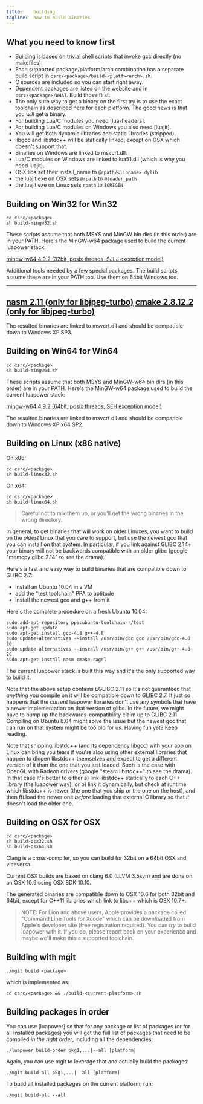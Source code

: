 ```yaml
---
title:    building
tagline:  how to build binaries
---
```


## What you need to know first

 * Building is based on trivial shell scripts that invoke gcc directly
 (no makefiles).
 * Each supported package/platform/arch combination has a separate build
 script in `csrc/<package>/build-<platf><arch>.sh`.
 * C sources are included so you can start right away.
 * Dependent packages are listed on the website and in `csrc/<package>/WHAT`.
 Build those first.
 * The only sure way to get a binary on the first try is to use the exact
 toolchain as described here for each platform.
 The good news is that you _will_ get a binary.
 * For building Lua/C modules you need [lua-headers].
 * For building Lua/C modules on Windows you also need [luajit].
 * You will get both dynamic libraries and static libraries (stripped).
 * libgcc and libstdc++ will be statically linked, except on OSX which 
 doesn't support that.
 * Binaries on Windows are linked to msvcrt.dll.
 * Lua/C modules on Windows are linked to lua51.dll (which is why you need luajit).
 * OSX libs set their install_name to `@rpath/<libname>.dylib`
 * the luajit exe on OSX sets `@rpath` to `@loader_path`
 * the luajit exe on Linux sets `rpath` to `$ORIGIN`


## Building on Win32 for Win32

	cd csrc/<package>
	sh build-mingw32.sh

These scripts assume that both MSYS and MinGW bin dirs (in this order)
are in your PATH. Here's the MinGW-w64 package used to build
the current luapower stack:

[mingw-w64 4.9.2 (32bit, posix threads, SJLJ exception model)](http://sourceforge.net/projects/mingw-w64/files/Toolchains%20targetting%20Win32/Personal%20Builds/mingw-builds/4.9.2/threads-posix/sjlj/i686-4.9.2-release-posix-sjlj-rt_v4-rev2.7z)

Additional tools needed by a few special packages.
The build scripts assume these are in your PATH too.
Use them on 64bit Windows too.

----
[nasm 2.11 (only for libjpeg-turbo)](http://www.nasm.us/pub/nasm/releasebuilds/2.11/win32/nasm-2.11-win32.zip)
[cmake 2.8.12.2 (only for libjpeg-turbo)](http://www.cmake.org/files/v2.8/cmake-2.8.12.2-win32-x86.zip)
----

The resulted binaries are linked to msvcrt.dll and should be compatible
down to Windows XP SP3.

## Building on Win64 for Win64

	cd csrc/<package>
	sh build-mingw64.sh

These scripts assume that both MSYS and MinGW-w64 bin dirs (in this order)
are in your PATH. Here's the MinGW-w64 package used to build
the current luapower stack:

[mingw-w64 4.9.2 (64bit, posix threads, SEH exception model)](http://sourceforge.net/projects/mingw-w64/files/Toolchains%20targetting%20Win64/Personal%20Builds/mingw-builds/4.9.2/threads-posix/seh/x86_64-4.9.2-release-posix-seh-rt_v4-rev2.7z)

The resulted binaries are linked to msvcrt.dll and should be compatible
down to Windows XP x64 SP2.

## Building on Linux (x86 native)

On x86:

	cd csrc/<package>
	sh build-linux32.sh

On x64:

	cd csrc/<package>
	sh build-linux64.sh

> Careful not to mix them up, or you'll get the wrong binaries in the wrong
directory.

In general, to get binaries that will work on older Linuxes, you want to
build on the _oldest_ Linux that you care to support, but use
the _newest_ gcc that you can install on that system. In particular,
if you link against GLIBC 2.14+ your binary will not be backwards compatible
with an older glibc (google "memcpy glibc 2.14" to see the drama).

Here's a fast and easy way to build binaries that are compatible
down to GLIBC 2.7:

  * install an Ubuntu 10.04 in a VM
  * add the "test toolchain" PPA to aptitude
  * install the newest gcc and g++ from it

Here's the complete procedure on a fresh Ubuntu 10.04:

	sudo add-apt-repository ppa:ubuntu-toolchain-r/test
	sudo apt-get update
	sudo apt-get install gcc-4.8 g++-4.8
	sudo update-alternatives --install /usr/bin/gcc gcc /usr/bin/gcc-4.8 20
	sudo update-alternatives --install /usr/bin/g++ g++ /usr/bin/g++-4.8 20
	sudo apt-get install nasm cmake ragel

The current luapower stack is built this way and it's the only supported way
to build it.

Note that the above setup contains EGLIBC 2.11 so it's not guaranteed that
_anything_ you compile on it will be compatible down to GLIBC 2.7. It just
so happens that the _current_ luapower libraries don't use any symbols that
have a newer implementation on that version of glibc. In the future,
we might have to bump up the backwards-compatibility claim up to GLIBC 2.11.
Compiling on Ubuntu 8.04 might solve the issue but the newest gcc that
can run on that system might be too old for us. Having fun yet? Keep reading.

Note that shipping libstdc++ (and its dependency libgcc) with your app
on Linux can bring you tears if you're also using other external libraries
that happen to dlopen libstdc++ themselves and expect to get a different
version of it than the one that you just loaded. Such is the case with
OpenGL with Radeon drivers (google "steam libstdc++" to see the drama).
In that case it's better to either
a) link libstdc++ statically to each C++ library (the luapower way), or
b) link it dynamically, but check at runtime which libstdc++ is newer
(the one that you ship or the one on the host), and then ffi.load
the newer one _before_  loading that external C library so that _it_
doesn't load the older one.


## Building on OSX for OSX

	cd csrc/<package>
	sh build-osx32.sh
	sh build-osx64.sh

Clang is a cross-compiler, so you can build for 32bit on a 64bit OSX
and viceversa.

Current OSX builds are based on clang 6.0 (LLVM 3.5svn) and are done
on an OSX 10.9 using OSX SDK 10.10.

The generated binaries are compatible down to OSX 10.6 for both 32bit
and 64bit, except for C++11 libraries which link to libc++ which is 
OSX 10.7+.

> NOTE: For Lion and above users, Apple provides a package called
"Command Line Tools for Xcode" which can be downloaded from Apple's
developer site (free registration required). You can _try_ to build
luapower with it. If you do, please report back on your experience
and maybe we'll make this a supported toolchain.

## Building with mgit

	./mgit build <package>

which is implemented as:

	cd csrc/<package> && ./build-<current-platform>.sh

## Building packages in order

You can use [luapower] so that for any package or list of packages
(or for all installed packages) you will get the full list of packages
that need to be compiled _in the right order_, including
all the dependencies:

	./luapower build-order pkg1,...|--all [platform]

Again, you can use mgit to leverage that and actually build the packages:

	./mgit build-all pkg1,...|--all [platform]

To build all installed packages on the current platform, run:

	./mgit build-all --all

